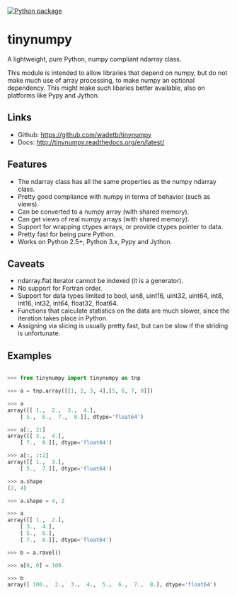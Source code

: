 [![Python package](https://github.com/Bchass/tinynumpy/actions/workflows/python-package.yml/badge.svg)](https://github.com/Bchass/tinynumpy/actions/workflows/python-package.yml)

tinynumpy
=========

A lightweight, pure Python, numpy compliant ndarray class.

This module is intended to allow libraries that depend on numpy, but
do not make much use of array processing, to make numpy an optional
dependency. This might make such libaries better available, also on
platforms like Pypy and Jython.

Links
-----

* Github: https://github.com/wadetb/tinynumpy
* Docs: http://tinynumpy.readthedocs.org/en/latest/


Features
--------

* The ndarray class has all the same properties as the numpy ndarray
  class.
* Pretty good compliance with numpy in terms of behavior (such as views).
* Can be converted to a numpy array (with shared memory).
* Can get views of real numpy arrays (with shared memory).
* Support for wrapping ctypes arrays, or provide ctypes pointer to data.
* Pretty fast for being pure Python.
* Works on Python 2.5+, Python 3.x, Pypy and Jython.

Caveats
-------

* ndarray.flat iterator cannot be indexed (it is a generator).
* No support for Fortran order.
* Support for data types limited to bool, uin8, uint16, uint32, uint64,
  int8, int16, int32, int64, float32, float64.
* Functions that calculate statistics on the data are much slower, since
  the iteration takes place in Python.
* Assigning via slicing is usually pretty fast, but can be slow if the
  striding is unfortunate.


Examples
--------

```python

>>> from tinynumpy import tinynumpy as tnp

>>> a = tnp.array([[1, 2, 3, 4],[5, 6, 7, 8]])

>>> a
array([[ 1.,  2.,  3.,  4.],
    [ 5.,  6.,  7.,  8.]], dtype='float64')

>>> a[:, 2:]
array([[ 3.,  4.],
    [ 7.,  8.]], dtype='float64')

>>> a[:, ::2]
array([[ 1.,  3.],
    [ 5.,  7.]], dtype='float64')

>>> a.shape
(2, 4)

>>> a.shape = 4, 2

>>> a
array([[ 1.,  2.],
    [ 3.,  4.],
    [ 5.,  6.],
    [ 7.,  8.]], dtype='float64')

>>> b = a.ravel()

>>> a[0, 0] = 100

>>> b
array([ 100.,  2.,  3.,  4.,  5.,  6.,  7.,  8.], dtype='float64')
```
